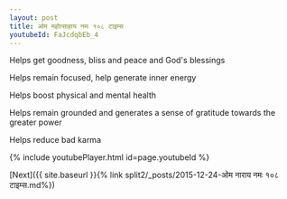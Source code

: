 ```yaml
---
layout: post
title: ओम महोत्साहाय नमः १०८ टाइम्स
youtubeId: FaJcdqbEb_4
---
```

 
 
Helps get goodness, bliss and peace and God's blessings
 
Helps remain focused, help generate inner energy 
 
Helps boost physical and mental health 
 
Helps remain grounded and generates a sense of gratitude towards the greater power 
 
Helps reduce bad karma
 
 
 
 


{% include youtubePlayer.html id=page.youtubeId %}
 
[Next]({{ site.baseurl }}{% link  split2/_posts/2015-12-24-ओम नाराय नमः १०८ टाइम्स.md%})
 
